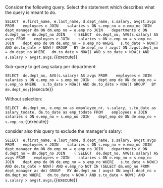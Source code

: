 Consider the following query. Select the statement which describes what the query is meant to do.

``
SELECT  e.first_name, e.last_name, d.dept_name, s.salary, avgst.avgs
FROM    employees e
JOIN    salaries s ON s.emp_no = e.emp_no
JOIN    dept_manager dm ON dm.emp_no = e.emp_no
JOIN    departments d ON d.dept_no = dm.dept_no
JOIN    (
            SELECT  de.dept_no, AVG(s.salary) AS avgs
            FROM    employees e
            JOIN    salaries s ON e.emp_no = s.emp_no
            JOIN    dept_emp de ON de.emp_no = s.emp_no
            WHERE   s.to_date > NOW()
                    AND de.to_date > NOW()
            GROUP   BY de.dept_no
        ) avgst ON avgst.dept_no = dm.dept_no
WHERE   dm.to_date > NOW()
        AND s.to_date > NOW()
        AND s.salary > avgst.avgs;
``{{execute}}



Sub-query to get avg salary per department:

``
SELECT  de.dept_no, AVG(s.salary) AS avgs
FROM    employees e
JOIN    salaries s ON e.emp_no = s.emp_no
JOIN    dept_emp de ON de.emp_no = s.emp_no
WHERE   s.to_date > NOW()
        AND de.to_date > NOW()
GROUP   BY de.dept_no;
``{{execute}}

Without selection:

``
SELECT  de.dept_no, e.emp_no as empoloyee_nr, s.salary, s.to_date as salary_todate, de.to_date as emp_todate
FROM    employees e
JOIN    salaries s ON e.emp_no = s.emp_no
JOIN    dept_emp de ON de.emp_no = s.emp_no;
``{{execute}}



consider also this query to exclude the manager's salary:


``
SELECT  e.first_name, e.last_name, d.dept_name, s.salary, avgst.avgs
FROM    employees e
JOIN    salaries s ON s.emp_no = e.emp_no
JOIN    dept_manager dm ON dm.emp_no = e.emp_no
JOIN    departments d ON d.dept_no = dm.dept_no
JOIN    (
            SELECT  de.dept_no, AVG(s.salary) AS avgs
            FROM    employees e
            JOIN    salaries s ON e.emp_no = s.emp_no
            JOIN    dept_emp de ON de.emp_no = s.emp_no
            WHERE   s.to_date > NOW()
                    AND de.to_date > NOW()
                    AND e.emp_no NOT IN (SELECT dm.emp_no FROM dept_manager as dm)
            GROUP   BY de.dept_no
        ) avgst ON avgst.dept_no = dm.dept_no
WHERE   dm.to_date > NOW()
        AND s.to_date > NOW()
        AND s.salary > avgst.avgs;
``{{execute}}

